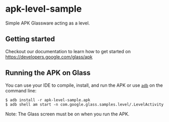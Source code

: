 apk-level-sample
================

Simple APK Glassware acting as a level.

## Getting started

Checkout our documentation to learn how to get started on https://developers.google.com/glass/apk

## Running the APK on Glass

You can use your IDE to compile, install, and run the APK or use
[`adb`](https://developer.android.com/tools/help/adb.html)
on the command line:

    $ adb install -r apk-level-sample.apk
    $ adb shell am start -n com.google.glass.samples.level/.LevelActivity

Note: The Glass screen must be on when you run the APK.
